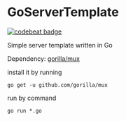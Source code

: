 # GoServerTemplate

[![codebeat badge](https://codebeat.co/badges/9ecb25b4-c1d6-4ce3-a84a-7f5fc1d363a0)](https://codebeat.co/projects/github-com-siddhantagarwal-goservertemplate-master)

Simple server template written in Go

Dependency: [gorilla/mux](https://github.com/gorilla/mux)

install it by running
```
go get -u github.com/gorilla/mux
```

run by command
```
go run *.go
```